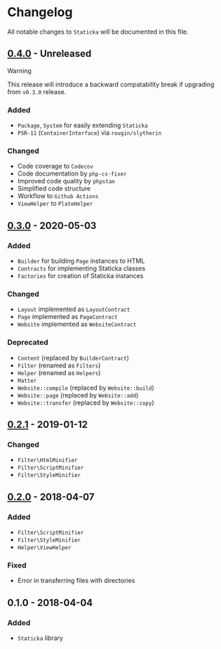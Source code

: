 # Changelog

All notable changes to `Staticka` will be documented in this file.

## [0.4.0](https://github.com/staticka/staticka/compare/v0.3.0...v0.4.0) - Unreleased

> [!WARNING]
> This release will introduce a backward compatability break if upgrading from `v0.3.0` release.

### Added
- `Package`, `System` for easily extending `Staticka` 
- `PSR-11` (`ContainerInterface`) via `rougin/slytherin`

### Changed
- Code coverage to `Codecov`
- Code documentation by `php-cs-fixer`
- Improved code quality by `phpstan`
- Simplified code structure
- Workflow to `Github Actions`
- `ViewHelper` to `PlateHelper`

## [0.3.0](https://github.com/staticka/staticka/compare/v0.2.1...v0.3.0) - 2020-05-03

### Added
- `Builder` for building `Page` instances to HTML
- `Contracts` for implementing Staticka classes
- `Factories` for creation of Staticka instances

### Changed
- `Layout` implemented as `LayoutContract`
- `Page` implemented as `PageContract`
- `Website` implemented as `WebsiteContract`

### Deprecated
- `Content` (replaced by `BuilderContract`)
- `Filter` (renamed as `Filters`)
- `Helper` (renamed as `Helpers`)
- `Matter`
- `Website::compile` (replaced by `Website::build`)
- `Website::page` (replaced by `Website::add`)
- `Website::transfer` (replaced by `Website::copy`)

## [0.2.1](https://github.com/staticka/staticka/compare/v0.2.0...v0.2.1) - 2019-01-12

### Changed
- `Filter\HtmlMinifier`
- `Filter\ScriptMinifier`
- `Filter\StyleMinifier`

## [0.2.0](https://github.com/staticka/staticka/compare/v0.1.0...v0.2.0) - 2018-04-07

### Added
- `Filter\ScriptMinifier`
- `Filter\StyleMinifier`
- `Helper\ViewHelper`

### Fixed
- Error in transferring files with directories 

## 0.1.0 - 2018-04-04

### Added
- `Staticka` library
